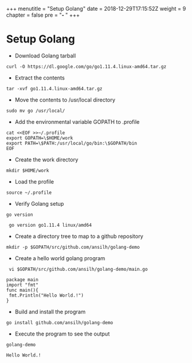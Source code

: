 +++
menutitle = "Setup Golang"
date = 2018-12-29T17:15:52Z
weight = 9
chapter = false
pre = "<b>- </b>"
+++

# Setup Golang

* Download Golang tarball
```
curl -O https://dl.google.com/go/go1.11.4.linux-amd64.tar.gz
```

* Extract the contents
```
tar -xvf go1.11.4.linux-amd64.tar.gz
```

* Move the contents to /usr/local directory
```
sudo mv go /usr/local/
```

* Add the environmental variable GOPATH to .profile
```
cat <<EOF >>~/.profile
export GOPATH=\$HOME/work
export PATH=\$PATH:/usr/local/go/bin:\$GOPATH/bin
EOF
```

* Create the work directory
```
mkdir $HOME/work
```

* Load the profile
```
source ~/.profile
```

* Verify Golang setup
```
go version
```
```
 go version go1.11.4 linux/amd64
```

* Create a directory tree to map to a github repository
```
mkdir -p $GOPATH/src/github.com/ansilh/golang-demo
```

* Create a hello world golang program
```
 vi $GOPATH/src/github.com/ansilh/golang-demo/main.go
```
```
package main
import "fmt"
func main(){  
 fmt.Println("Hello World.!")
}
```


* Build and install the program
```
go install github.com/ansilh/golang-demo
```

* Execute the program to see the output
```
golang-demo
```
```
Hello World.!
```
